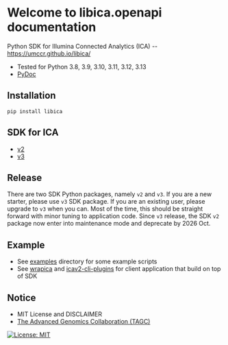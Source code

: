 # Welcome to libica.openapi documentation

Python SDK for Illumina Connected Analytics (ICA) -- https://umccr.github.io/libica/

- Tested for Python 3.8, 3.9, 3.10, 3.11, 3.12, 3.13
- [PyDoc](https://umccr.github.io/libica/libica/)

## Installation

```commandline
pip install libica
```

## SDK for ICA

- [v2](v2)
- [v3](v3)

## Release

There are two SDK Python packages, namely `v2` and `v3`. If you are a new starter, please use `v3` SDK package. If you are an existing user, please upgrade to `v3` when you can. Most of the time, this should be straight forward with minor tuning to application code. Since `v3` release, the SDK `v2` package now enter into maintenance mode and deprecate by 2026 Oct.

## Example

- See [examples](https://github.com/umccr/libica/tree/main/examples) directory for some example scripts
- See [wrapica](https://github.com/umccr/wrapica) and [icav2-cli-plugins](https://github.com/umccr/icav2-cli-plugins) for client application that build on top of SDK

## Notice

- MIT License and DISCLAIMER
- [The Advanced Genomics Collaboration (TAGC)](https://www.tagcaustralia.com)

[![License: MIT](https://img.shields.io/badge/License-MIT-yellow.svg)](https://opensource.org/licenses/MIT)
